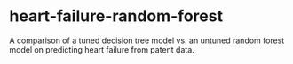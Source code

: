 # heart-failure-random-forest
A comparison of a tuned decision tree model vs. an untuned random forest model on predicting heart failure from patent data.
